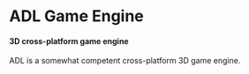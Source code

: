 # ADL Game Engine

#### 3D cross-platform game engine

ADL is a somewhat competent cross-platform 3D game engine.
